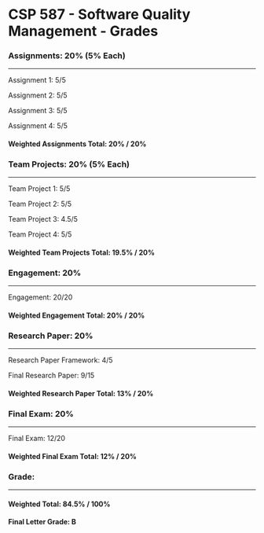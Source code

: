 #  CSP 587 - Software Quality Management - Grades

### Assignments: 20% (5% Each)
---

Assignment 1: 5/5

Assignment 2: 5/5

Assignment 3: 5/5

Assignment 4: 5/5

#### Weighted Assignments Total: 20% / 20%


### Team Projects: 20% (5% Each)
---

Team Project 1: 5/5

Team Project 2: 5/5

Team Project 3: 4.5/5

Team Project 4: 5/5

#### Weighted Team Projects Total: 19.5% / 20%


### Engagement: 20% 
---

Engagement: 20/20

#### Weighted Engagement Total: 20% / 20%


### Research Paper: 20%
---

Research Paper Framework: 4/5

Final Research Paper: 9/15

#### Weighted Research Paper Total: 13% / 20%


### Final Exam: 20%
---
Final Exam: 12/20

#### Weighted Final Exam Total: 12% / 20%


### Grade:
---

#### Weighted Total: 84.5% / 100%

#### Final Letter Grade: B